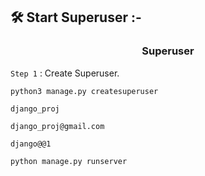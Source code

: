 ## 🛠️ Start Superuser :-

<h3 align="center"> Superuser </h3>

`Step 1` : Create Superuser.

```
python3 manage.py createsuperuser
```

```
django_proj
```

```
django_proj@gmail.com
```

```
django@@1
```

```
python manage.py runserver
```
